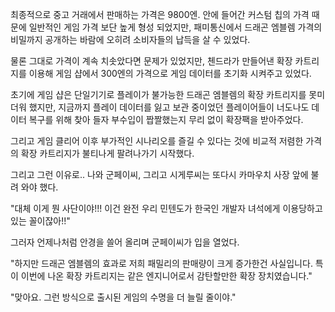 최종적으로 중고 거래에서 판매하는 가격은 9800엔. 안에 들어간 커스텀 칩의 가격 때문에 일반적인 게임 가격 보단 높게 형성 되었지만, 패미통신에서 드래곤 엠블렘 가격의 비밀까지 공개하는 바람에 오히려 소비자들의 납득을 살 수 있었다.

물론 그대로 가격이 계속 치솟았다면 문제가 있었지만, 첸드라가 만들어낸 확장 카트리지를 이용해 게임 샵에서 300엔의 가격으로 게임 데이터를 초기화 시켜주고 있었다.

초기에 게임 샵은 단일기기로 플레이가 불가능한 드래곤 엠블렘의 확장 카트리지를 못미더워 했지만, 지금까지 플레이 데이터를 잃고 보관 중이었던 플레이어들이 너도나도 데이터 복구를 위해 찾아 들자 부수입이 짭짤했는지 무리 없이 확장팩을 받아주었다.

그리고 게임 클리어 이후 부가적인 시나리오를 즐길 수 있다는 것에 비교적 저렴한 가격의 확장 카트리지가 불티나게 팔려나가기 시작했다.

그리고 그런 이유로.. 나와 군페이씨, 그리고 시게루씨는 또다시 카마우치 사장 앞에 불려 와야 했다.

"대체 이게 뭔 사단이야!!! 이건 완전 우리 민텐도가 한국인 개발자 녀석에게 이용당하고 있는 꼴이잖아!!"

그러자 언제나처럼 안경을 쓸어 올리며 군페이씨가 입을 열었다.

"하지만 드래곤 엠블렘의 효과로 저희 패밀리의 판매량이 크게 증가한건 사실입니다. 특이 이번에 나온 확장 카트리지는 같은 엔지니어로서 감탄할만한 확장 장치였습니다."

"맞아요. 그런 방식으로 출시된 게임의 수명을 더 늘릴 줄이야."
